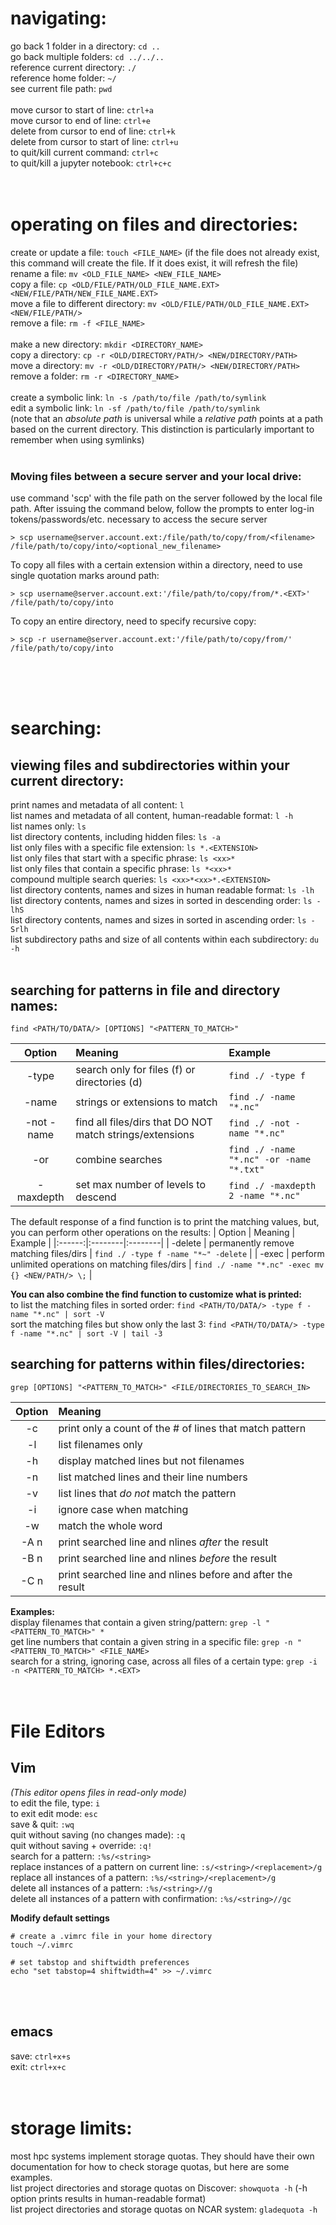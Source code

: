 # navigating:
go back 1 folder in a directory: 	`cd ..`
<br>
go back multiple folders: 		`cd ../../..`
<br>
reference current directory: 		`./`
<br>
reference home folder: 			`~/`
<br>
see current file path: 			`pwd`
<br>
<br>
move cursor to start of line: 		`ctrl+a`
<br>
move cursor to end of line: 		`ctrl+e`
<br>
delete from cursor to end of line: 	`ctrl+k`
<br>
delete from cursor to start of line: 	`ctrl+u`
<br>
to quit/kill current command: 		`ctrl+c`
<br>
to quit/kill a jupyter notebook: 	`ctrl+c+c`
<br>
<br>
<br>

# operating on files and directories:
create or update a file: 		`touch <FILE_NAME>`
(if the file does not already exist, this command will create the file. If it does exist, it will refresh the file)
<br>
rename a file: 		`mv <OLD_FILE_NAME> <NEW_FILE_NAME>`
<br>
copy a file: 		`cp <OLD/FILE/PATH/OLD_FILE_NAME.EXT> <NEW/FILE/PATH/NEW_FILE_NAME.EXT>`
<br>
move a file to different directory:        `mv <OLD/FILE/PATH/OLD_FILE_NAME.EXT> <NEW/FILE/PATH/>`
<br>
remove a file: 		`rm -f <FILE_NAME>`
<br>
<br>
make a new directory: 	`mkdir <DIRECTORY_NAME>`
<br>
copy a directory: 		`cp -r <OLD/DIRECTORY/PATH/> <NEW/DIRECTORY/PATH>`
<br>
move a directory:       `mv -r <OLD/DIRECTORY/PATH/> <NEW/DIRECTORY/PATH>`
<br>
remove a folder: 	`rm -r <DIRECTORY_NAME>`
<br>
<br>
create a symbolic link: `ln -s /path/to/file /path/to/symlink`
<br>
edit a symbolic link: `ln -sf /path/to/file /path/to/symlink`
<br>
(note that an *absolute path* is universal while a *relative path* points at a path based on the current directory. This distinction is particularly important to remember when using symlinks)
<br>
<br>

### Moving files between a secure server and your local drive:
use command 'scp' with the file path on the server followed by the local file path. After issuing the command below, follow the prompts to enter log-in tokens/passwords/etc. necessary to access the secure server
``` 
> scp username@server.account.ext:/file/path/to/copy/from/<filename> /file/path/to/copy/into/<optional_new_filename>
```

To copy all files with a certain extension within a directory, need to use single quotation marks around path:
```
> scp username@server.account.ext:'/file/path/to/copy/from/*.<EXT>' /file/path/to/copy/into
```

To copy an entire directory, need to specify recursive copy:
```
> scp -r username@server.account.ext:'/file/path/to/copy/from/' /file/path/to/copy/into
```
<br>
<br>
<br>

# searching:
## viewing files and subdirectories within your current directory:
print names and metadata of all content: 	`l`
<br> 
list names and metadata of all content, human-readable format: 	`l -h`
<br> 
list names only: 	`ls`
<br> 
list directory contents, including hidden files: 	`ls -a`
<br>
list only files with a specific file extension: 	`ls *.<EXTENSION>`
<br>
list only files that start with a specific phrase: 		`ls <xx>*`
<br>
list only files that contain a specific phrase: 	`ls *<xx>*`
<br>
compound multiple search queries:		`ls <xx>*<xx>*.<EXTENSION>`
<br>
list directory contents, names and sizes in human readable format:      `ls -lh`
<br>
list directory contents, names and sizes in sorted in descending order:     `ls -lhS`
<br>
list directory contents, names and sizes in sorted in ascending order:     `ls -Srlh`
<br>
list subdirectory paths and size of all contents within each subdirectory:  `du -h`
<br>
<br>

## searching for patterns in file and directory names:
```
find <PATH/TO/DATA/> [OPTIONS] "<PATTERN_TO_MATCH>"
```
| Option | Meaning | Example |
|:------:|:--------|:--------|
| -type | search only for files (f) or directories (d) | `find ./ -type f` |
| -name | strings or extensions to match | `find ./ -name "*.nc"` |
| -not -name | find all files/dirs that DO NOT match strings/extensions | `find ./ -not -name "*.nc"` |
| -or | combine searches | `find ./ -name "*.nc" -or -name "*.txt"` |
| -maxdepth | set max number of levels to descend | `find ./ -maxdepth 2 -name "*.nc"` |

The default response of a find function is to print the matching values, but, you can perform other operations on the results:
| Option | Meaning | Example |
|:------:|:--------|:--------|
| -delete | permanently remove matching files/dirs | `find ./ -type f -name "*~" -delete` |
| -exec | perform unlimited operations on matching files/dirs | `find ./ -name "*.nc" -exec mv {} <NEW/PATH/> \;` |

**You can also combine the find function to customize what is printed:**
<br>
to list the matching files in sorted order:        `find <PATH/TO/DATA/> -type f -name "*.nc" | sort -V`
<br>
sort the matching files but show only the last 3:  `find <PATH/TO/DATA/> -type f -name "*.nc" | sort -V | tail -3`
<br>

## searching for patterns within files/directories:
```
grep [OPTIONS] "<PATTERN_TO_MATCH>" <FILE/DIRECTORIES_TO_SEARCH_IN>
```
| Option | Meaning |
|:------:|:--------|
| -c | print only a count of the # of lines that match pattern |
| -l | list filenames only |
| -h | display matched lines but not filenames |
| -n | list matched lines and their line numbers |
| -v | list lines that *do not* match the pattern |
| -i | ignore case when matching |
| -w | match the whole word |
| -A n | print searched line and nlines *after* the result |
| -B n | print searched line and nlines *before* the result |
| -C n | print searched line and nlines before and after the result |

**Examples:**
<br>
display filenames that contain a given string/pattern: `grep -l "<PATTERN_TO_MATCH>" *`
<br>
get line numbers that contain a given string in a specific file: `grep -n "<PATTERN_TO_MATCH>" <FILE_NAME>`
<br>
search for a string, ignoring case, across all files of a certain type: `grep -i -n <PATTERN_TO_MATCH> *.<EXT>`
<br>
<br>
<br>

# File Editors
## Vim
*(This editor opens files in read-only mode)*
<br>
to edit the file, type: 				`i`
<br>
to exit edit mode: 					`esc`
<br>
save & quit: 						`:wq`
<br>
quit without saving (no changes made): 					`:q`
<br>
quit without saving + override: 			`:q!`
<br>
search for a pattern: 					`:%s/<string>`
<br>
replace instances of a pattern on current line: 	`:s/<string>/<replacement>/g`
<br>
replace all instances of a pattern: 			`:%s/<string>/<replacement>/g`
<br>
delete all instances of a pattern: 			`:%s/<string>//g`
<br>
delete all instances of a pattern with confirmation: 	`:%s/<string>//gc`
<br>

**Modify default settings**
```
# create a .vimrc file in your home directory
touch ~/.vimrc

# set tabstop and shiftwidth preferences
echo "set tabstop=4 shiftwidth=4" >> ~/.vimrc
```
<br>
<br>

## emacs
save: `ctrl+x+s`
<br>
exit: `ctrl+x+c`
<br>
<br>
<br>

# storage limits:
most hpc systems implement storage quotas. They should have their own documentation for how to check storage quotas, but here are some examples.
<br>
list project directories and storage quotas on Discover: `showquota -h`
(-h option prints results in human-readable format)
<br>
list project directories and storage quotas on NCAR system: `gladequota -h`